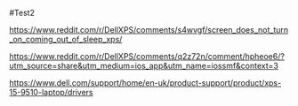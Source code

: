 #Test2

https://www.reddit.com/r/DellXPS/comments/s4wvgf/screen_does_not_turn_on_coming_out_of_sleep_xps/

https://www.reddit.com/r/DellXPS/comments/q2z72n/comment/hpheoe6/?utm_source=share&utm_medium=ios_app&utm_name=iossmf&context=3

https://www.dell.com/support/home/en-uk/product-support/product/xps-15-9510-laptop/drivers